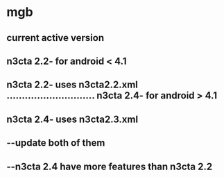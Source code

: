 # mgb

current active version
-------------------------------------

n3cta 2.2- for android < 4.1
--
n3cta 2.2- uses n3cta2.2.xml
.............................
n3cta 2.4- for android > 4.1 
--
n3cta 2.4- uses n3cta2.3.xml
----------------------------
 --update both of them
 ----------------------
 --n3cta 2.4 have more features than n3cta 2.2
 ----------------------
